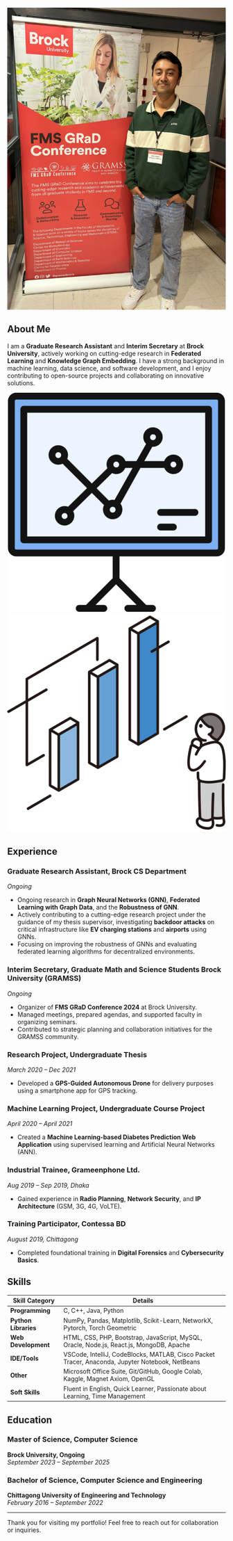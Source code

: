 
![It's Me](Images/professional_DP.jpg)

## About Me

I am a **Graduate Research Assistant** and **Interim Secretary** at **Brock University**, actively working on cutting-edge research in **Federated Learning** and **Knowledge Graph Embedding**. I have a strong background in machine learning, data science, and software development, and I enjoy contributing to open-source projects and collaborating on innovative solutions.

<div class="social-links">
    <a href="{{ site.social_links.linkedin }}" target="_blank" aria-label="LinkedIn">
        <i class="fab fa-linkedin"></i>
    </a>
    <a href="{{ site.social_links.github }}" target="_blank" aria-label="GitHub">
        <i class="fab fa-github"></i>
    </a>
    <a href="{{ site.social_links.email }}" target="_blank" aria-label="Email">
        <i class="fas fa-envelope"></i>
    </a>
</div>

<div class="floating-data" style="top: 30%; left: 70%;">
    <img src="Images/data.svg" alt="Data" />
</div>
<div class="floating-data" style="top: 50%; left: 40%;">
    <img src="Images/graph.svg" alt="Graph" />
</div>

## Experience

### Graduate Research Assistant, **Brock CS Department**  
_Ongoing_

- Ongoing research in **Graph Neural Networks (GNN)**, **Federated Learning with Graph Data**, and the **Robustness of GNN**.
- Actively contributing to a cutting-edge research project under the guidance of my thesis supervisor, investigating **backdoor attacks** on critical infrastructure like **EV charging stations** and **airports** using GNNs.
- Focusing on improving the robustness of GNNs and evaluating federated learning algorithms for decentralized environments.

### Interim Secretary, **Graduate Math and Science Students Brock University (GRAMSS)**  
_Ongoing_

- Organizer of **FMS GRaD Conference 2024** at Brock University.
- Managed meetings, prepared agendas, and supported faculty in organizing seminars.
- Contributed to strategic planning and collaboration initiatives for the GRAMSS community.

### Research Project, **Undergraduate Thesis**  
_March 2020 – Dec 2021_

- Developed a **GPS-Guided Autonomous Drone** for delivery purposes using a smartphone app for GPS tracking.

### Machine Learning Project, **Undergraduate Course Project**  
_April 2020 – April 2021_

- Created a **Machine Learning-based Diabetes Prediction Web Application** using supervised learning and Artificial Neural Networks (ANN).

### Industrial Trainee, **Grameenphone Ltd.**  
_Aug 2019 – Sep 2019, Dhaka_

- Gained experience in **Radio Planning**, **Network Security**, and **IP Architecture** (GSM, 3G, 4G, VoLTE).

### Training Participator, **Contessa BD**  
_August 2019, Chittagong_

- Completed foundational training in **Digital Forensics** and **Cybersecurity Basics**.

## Skills

| **Skill Category**      | **Details**                                                                                                                                 |
|-------------------------|---------------------------------------------------------------------------------------------------------------------------------------------|
| **Programming**          | C, C++, Java, Python                                                                                                                       |
| **Python Libraries**     | NumPy, Pandas, Matplotlib, Scikit-Learn, NetworkX, Pytorch, Torch Geometric                                                                 |
| **Web Development**      | HTML, CSS, PHP, Bootstrap, JavaScript, MySQL, Oracle, Node.js, React.js, MongoDB, Apache                                                   |
| **IDE/Tools**            | VSCode, IntelliJ, CodeBlocks, MATLAB, Cisco Packet Tracer, Anaconda, Jupyter Notebook, NetBeans                                             |
| **Other**                | Microsoft Office Suite, Git/GitHub, Google Colab, Kaggle, Magnet Axiom, OpenGL                                                             |
| **Soft Skills**          | Fluent in English, Quick Learner, Passionate about Learning, Time Management                                                               |

## Education

### Master of Science, Computer Science  
**Brock University, Ongoing**  
_September 2023 – September 2025_

### Bachelor of Science, Computer Science and Engineering  
**Chittagong University of Engineering and Technology**  
_February 2016 – September 2022_

---

Thank you for visiting my portfolio! Feel free to reach out for collaboration or inquiries.
